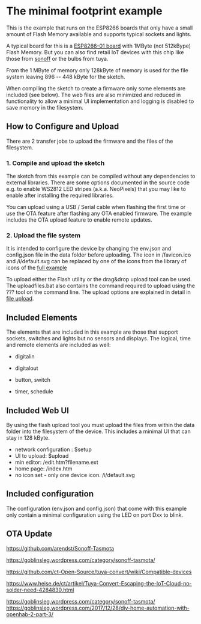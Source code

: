 # The minimal footprint example

This is the example that runs on the ESP8266 boards that only have a small amount of Flash Memory available and supports typical sockets and lights.

A typical board for this is a [ESP8266-01 board](/boards/boardesp01) with 1MByte (not 512kBype) Flash Memory. But you can also find retail IoT devices with this chip
like those from [sonoff](/boards/sonoff.md)
or the bulbs from tuya.

From the 1 MByte of memory only 128kByte of memory is used for the file system leaving 896 -- 448 kByte for the sketch.

When compiling the sketch to create a firmware only some elements are included (see below). The web files are also minimized and reduced in functionality to allow a minimal UI implementation and logging is disabled to save memory in the filesystem.

## How to Configure and Upload

There are 2 transfer jobs to upload the firmware and the files of the filesystem.

### 1. Compile and upload the sketch

The sketch from this example can be compiled without any dependencies to external libraries.
There are some options documented in the source code e.g. to enable WS2812 LED stripes (a.k.a. NeoPixels) that you may like to enable after installing the required libraries.

You can upload using a USB / Serial cable when flashing the first time or use the OTA feature after flashing any OTA enabled firmware.
The example includes the OTA upload feature to enable remote updates.

### 2. Upload the file system

It is intended to configure the device by changing the env.json and config.json file in the data folder before uploading.
The icon in /favicon.ico and /i/default.svg can be replaced by one of the icons from the library of icons of the [full example](/examples/full)

To upload either the Flash utility or the drag&drop upload tool can be used. The uploadfiles.bat also contains the command required to upload using the ??? tool on the command line.
The upload options are explained in detail in [file upload](examples/fileupload).


## Included Elements 

The elements that are included in this example are those that support sockets, switches and lights but no sensors and displays. The logical, time and remote elements are included as well:

* digitalin
* digitalout

* button, switch

* timer, schedule


## Included Web UI

By using the flash upload tool you must upload the files from within the data folder into the filesystem of the device. This includes a minimal UI that can stay in 128 kByte.

* network configuration : $setup
* UI to upload: $upload
* min editor: /edit.htm?filename.ext
* home page: /index.htm
* no icon set - only one device icon. /i/default.svg


## Included configuration

The configuration (env.json and config.json) that come with this example only contain a minimal configuration using the LED on port Dxx to blink.




## OTA Update


https://github.com/arendst/Sonoff-Tasmota

https://goblinsleg.wordpress.com/category/sonoff-tasmota/

https://github.com/ct-Open-Source/tuya-convert/wiki/Compatible-devices

https://www.heise.de/ct/artikel/Tuya-Convert-Escaping-the-IoT-Cloud-no-solder-need-4284830.html

https://goblinsleg.wordpress.com/category/sonoff-tasmota/
https://goblinsleg.wordpress.com/2017/12/28/diy-home-automation-with-openhab-2-part-3/




